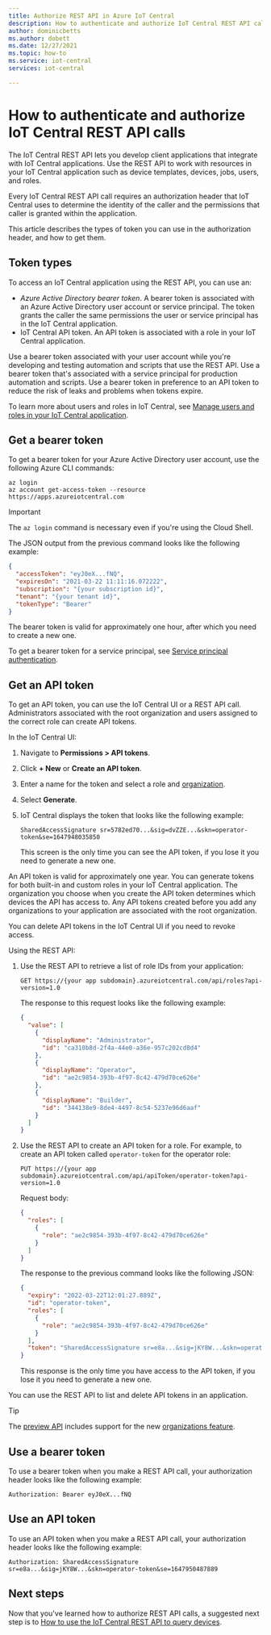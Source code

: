 ```yaml
---
title: Authorize REST API in Azure IoT Central
description: How to authenticate and authorize IoT Central REST API calls
author: dominicbetts
ms.author: dobett
ms.date: 12/27/2021
ms.topic: how-to
ms.service: iot-central
services: iot-central

---
```


# How to authenticate and authorize IoT Central REST API calls

The IoT Central REST API lets you develop client applications that integrate with IoT Central applications. Use the REST API to work with resources in your IoT Central application such as device templates, devices, jobs, users, and roles.

Every IoT Central REST API call requires an authorization header that IoT Central uses to determine the identity of the caller and the permissions that caller is granted within the application.

This article describes the types of token you can use in the authorization header, and how to get them.

## Token types

To access an IoT Central application using the REST API, you can use an:

- _Azure Active Directory bearer token_. A bearer token is associated with an Azure Active Directory user account or service principal. The token grants the caller the same permissions the user or service principal has in the IoT Central application.
- IoT Central API token. An API token is associated with a role in your IoT Central application.

Use a bearer token associated with your user account while you're developing and testing automation and scripts that use the REST API. Use a bearer token that's associated with a service principal for production automation and scripts. Use a bearer token in preference to an API token to reduce the risk of leaks and problems when tokens expire.

To learn more about users and roles in IoT Central, see [Manage users and roles in your IoT Central application](howto-manage-users-roles.md).

## Get a bearer token

To get a bearer token for your Azure Active Directory user account, use the following Azure CLI commands:

```azurecli
az login
az account get-access-token --resource https://apps.azureiotcentral.com
```

> [!IMPORTANT]
> The `az login` command is necessary even if you're using the Cloud Shell.

The JSON output from the previous command looks like the following example:

```json
{
  "accessToken": "eyJ0eX...fNQ",
  "expiresOn": "2021-03-22 11:11:16.072222",
  "subscription": "{your subscription id}",
  "tenant": "{your tenant id}",
  "tokenType": "Bearer"
}
```

The bearer token is valid for approximately one hour, after which you need to create a new one.

To get a bearer token for a service principal, see [Service principal authentication](/rest/api/iotcentral/authentication#service-principal-authentication).

## Get an API token

To get an API token, you can use the IoT Central UI or a REST API call. Administrators associated with the root organization and users assigned to the correct role can create API tokens.

In the IoT Central UI:

1. Navigate to **Permissions > API tokens**.
1. Click **+ New** or **Create an API token**.
1. Enter a name for the token and select a role and [organization](howto-create-organizations.md).
1. Select **Generate**.
1. IoT Central displays the token that looks like the following example:

    `SharedAccessSignature sr=5782ed70...&sig=dvZZE...&skn=operator-token&se=1647948035850`

    This screen is the only time you can see the API token, if you lose it you need to generate a new one.

An API token is valid for approximately one year. You can generate tokens for both built-in and custom roles in your IoT Central application. The organization you choose when you create the API token determines which devices the API has access to. Any API tokens created before you add any organizations to your application are associated with the root organization.

You can delete API tokens in the IoT Central UI if you need to revoke access.

Using the REST API:

1. Use the REST API to retrieve a list of role IDs from your application:

    ```http
    GET https://{your app subdomain}.azureiotcentral.com/api/roles?api-version=1.0
    ```

    The response to this request looks like the following example:

    ```json
    {
      "value": [
        {
          "displayName": "Administrator",
          "id": "ca310b8d-2f4a-44e0-a36e-957c202cd8d4"
        },
        {
          "displayName": "Operator",
          "id": "ae2c9854-393b-4f97-8c42-479d70ce626e"
        },
        {
          "displayName": "Builder",
          "id": "344138e9-8de4-4497-8c54-5237e96d6aaf"
        }
      ]
    }
    ```

1. Use the REST API to create an API token for a role. For example, to create an API token called `operator-token` for the operator role:

    ```http
    PUT https://{your app subdomain}.azureiotcentral.com/api/apiToken/operator-token?api-version=1.0
    ```

    Request body:

    ```json
    {
      "roles": [
        {
          "role": "ae2c9854-393b-4f97-8c42-479d70ce626e"
        }
      ]
    }
    ```

    The response to the previous command looks like the following JSON:

    ```json
    {
      "expiry": "2022-03-22T12:01:27.889Z",
      "id": "operator-token",
      "roles": [
        {
          "role": "ae2c9854-393b-4f97-8c42-479d70ce626e"
        }
      ],
      "token": "SharedAccessSignature sr=e8a...&sig=jKY8W...&skn=operator-token&se=1647950487889"
    }
    ```

    This response is the only time you have access to the API token, if you lose it you need to generate a new one.

You can use the REST API to list and delete API tokens in an application.

> [!TIP]
> The [preview API](/rest/api/iotcentral/1.1-previewdataplane/api-tokens) includes support for the new [organizations feature](howto-create-organizations.md).

## Use a bearer token

To use a bearer token when you make a REST API call, your authorization header looks like the following example:

`Authorization: Bearer eyJ0eX...fNQ`

## Use an API token

To use an API token when you make a REST API call, your authorization header looks like the following example:

`Authorization: SharedAccessSignature sr=e8a...&sig=jKY8W...&skn=operator-token&se=1647950487889`

## Next steps

Now that you've learned how to authorize REST API calls, a suggested next step is to [How to use the IoT Central REST API to query devices](howto-query-with-rest-api.md).
